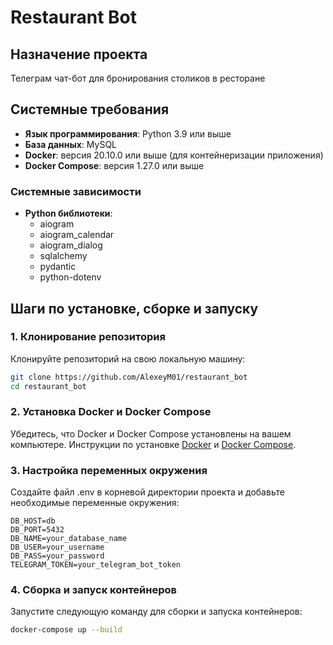 # Restaurant Bot

## Назначение проекта
Телеграм чат-бот для бронирования столиков в ресторане

## Системные требования

- **Язык программирования**: Python 3.9 или выше
- **База данных**: MySQL
- **Docker**: версия 20.10.0 или выше (для контейнеризации приложения)
- **Docker Compose**: версия 1.27.0 или выше

### Системные зависимости

- **Python библиотеки**:
  - aiogram
  - aiogram_calendar
  - aiogram_dialog
  - sqlalchemy
  - pydantic
  - python-dotenv

## Шаги по установке, сборке и запуску

### 1. Клонирование репозитория

Клонируйте репозиторий на свою локальную машину:

```bash
git clone https://github.com/AlexeyM01/restaurant_bot
cd restaurant_bot
```

### 2. Установка Docker и Docker Compose
Убедитесь, что Docker и Docker Compose установлены на вашем компьютере. Инструкции по установке [Docker](https://docs.docker.com/get-started/get-docker/) и [Docker Compose](https://docs.docker.com/compose/install/).

### 3. Настройка переменных окружения
Создайте файл .env в корневой директории проекта и добавьте необходимые переменные окружения:

```text
DB_HOST=db
DB_PORT=5432
DB_NAME=your_database_name
DB_USER=your_username
DB_PASS=your_password
TELEGRAM_TOKEN=your_telegram_bot_token
```

### 4. Сборка и запуск контейнеров
Запустите следующую команду для сборки и запуска контейнеров:

```bash
docker-compose up --build
```

